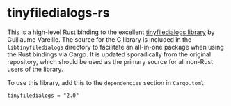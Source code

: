 # tinyfiledialogs-rs

This is a high-level Rust binding to the excellent [tinyfiledialogs library](https://sourceforge.net/projects/tinyfiledialogs/)
by Guillaume Vareille. The source for the C library is included in
the `libtinyfiledialogs` directory to facilitate an all-in-one package
when using the Rust bindings via Cargo. It is updated sporadically from
the original repository, which should be used as the primary source for
all non-Rust users of the library.

To use this library, add this to the `dependencies` section in `Cargo.toml`:
```
tinyfiledialogs = "2.0"
```
